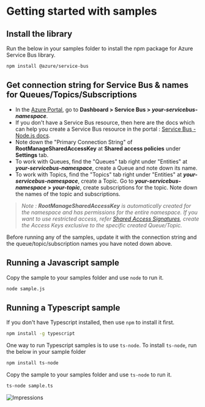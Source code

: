 # Getting started with samples #

## Install the library

Run the below in your samples folder to install the npm package for Azure Service Bus library.
```bash
npm install @azure/service-bus
```

## Get connection string for Service Bus & names for Queues/Topics/Subscriptions
- In the [Azure Portal](https://portal.azure.com), go to **Dashboard > Service Bus > _your-servicebus-namespace_**.
- If you don't have a Service Bus resource, then here are the docs which can help you create a Service Bus resource in the portal : [Service Bus - Node.js docs](https://docs.microsoft.com/en-us/azure/service-bus-messaging/service-bus-nodejs-how-to-use-queues).
- Note down the "Primary Connection String" of **RootManageSharedAccessKey** at **Shared access policies** under **Settings** tab.
- To work with Queues, find the "Queues" tab right under "Entities" at **_your-servicebus-namespace_**, create a Queue and note down its name.
- To work with Topics, find the "Topics" tab right under "Entities" at **_your-servicebus-namespace_**, create a Topic. Go to **_your-servicebus-namespace_ > _your-topic_**, create subscriptions for the topic. Note down the names of the topic and subscriptions.
> _Note : **RootManageSharedAccessKey** is automatically created for the namespace and has permissions for the entire namespace. If you want to use restricted access, refer [Shared Access Signatures](https://docs.microsoft.com/en-us/azure/service-bus-messaging/service-bus-sas), create the Access Keys exclusive to the specific created Queue/Topic._

Before running any of the samples, update it with the connection string and the queue/topic/subscription names you have noted down above.

## Running a Javascript sample

Copy the sample to your samples folder and use `node` to run it.
```bash
node sample.js
```

## Running a Typescript sample

If you don't have Typescript installed, then use `npm` to install it first.
```bash
npm install -g typescript
```

One way to run Typescript samples is to use `ts-node`. To install `ts-node`, run the below in your sample folder
```bash
npm install ts-node
```

Copy the sample to your samples folder and use `ts-node` to run it.
```bash
ts-node sample.ts
```


![Impressions](https://azure-sdk-impressions.azurewebsites.net/api/impressions/azure-sdk-for-js/sdk/servicebus/service-bus/samples/README.png)
